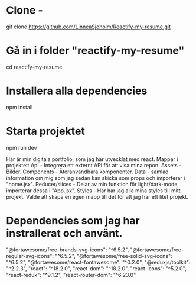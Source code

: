 # Clone -
git clone https://github.com/LinneaSjoholm/Reactify-my-resume.git

# Gå in i folder "reactify-my-resume" 
cd reactify-my-resume

# Installera alla dependencies 
npm install

# Starta projektet 
npm run dev

Här är min digitala portfolio, som jag har utvecklat med react.
Mappar i projektet:
Api - Integrera ett externt API för att visa mina repon.
Assets - Bilder.
Components - Återanvändbara komponenter.
Data - samlad information om mig som jag sedan kan skicka som props och importerar i "home.jsx".
Reducer/slices - Delar av min funktion för light/dark-mode, importerar dessa i "App.jsx".
 Styles - Här har jag alla mina styles till mitt projekt. Valde att skapa en egen mapp till det för att jag har ett litet projekt.

# Dependencies som jag har instrallerat och använt.
"@fortawesome/free-brands-svg-icons": "^6.5.2",
"@fortawesome/free-regular-svg-icons": "^6.5.2",
"@fortawesome/free-solid-svg-icons": "^6.5.2",
"@fortawesome/react-fontawesome": "^0.2.0",
"@reduxjs/toolkit": "^2.2.3",
"react": "^18.2.0",
"react-dom": "^18.2.0",
"react-icons": "^5.2.0",
"react-redux": "^9.1.2",
"react-router-dom": "^6.23.0"

